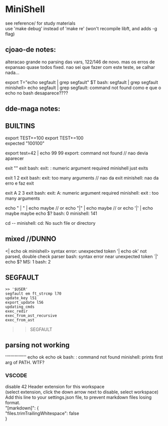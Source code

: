 # MiniShell

see reference/ for study materials   
use 'make debug' instead of 'make re' (won't recompile libft, and adds -g flag)   
   
   
## cjoao-de notes:
  alteracao grande no parsing das vars, 122/146 de novo.
  mas os erros de expansao quase todos fixed.
  nao sei que fazer com este teste, se calhar nada...
  
export T="echo segfault | grep segfault"
$T
bash: 
    segfault | grep segfault
minishell> 
    echo segfault | grep segfault: command not found
como e que o echo no bash desaparece????

## dde-maga notes:
  
  
## BUILTINS
export TEST+=100
export TEST+=100  
    expected "100100"

export test=42 | echo 99
99
export: command not found  // nao devia aparecer

exit ""
exit
bash: exit: : numeric argument required
minishell just exits

exit 1 2
exit
bash: exit: too many arguments // nao da exit
minishell: nao da erro e faz exit

exit A 2 3
exit
bash: exit: A: numeric argument required
minishell: exit : too many arguments

echo "         |       "  | echo maybe          // or
echo "|"  | echo maybe                          // or
echo '|'  | echo maybe
maybe
echo $?
bash: 0
minishell: 141

cd --
minishell: cd: No such file or directory


## mixed   //DUNNO
<| echo ok
minishell>
 syntax error: unexpected token
'| echo ok' not parsed, double check parser
bash: syntax error near unexpected token `|'
echo $?
MS: 1
bash: 2

## SEGFAULT
    >> '$USER'
    segfault em ft_strcmp l70
    update_key l51
    export_update l56
    updating_cmds
    exec_redir
    exec_from_ast_recursive
    exec_from_ast
>> SEGFAULT


## parsing not working

 '''''''''''''''' echo ok
 echo ok
bash: : command not found
minishell: prints first arg of PATH. WTF?


### VSCODE
disable 42 Header extension for this workspace   
    (select extension, click the down arrow next to disable, select workspace)   
Add this line to your settings.json file, to prevent markdown files losing format.   
"[markdown]": {   
    "files.trimTrailingWhitespace": false   
}  
